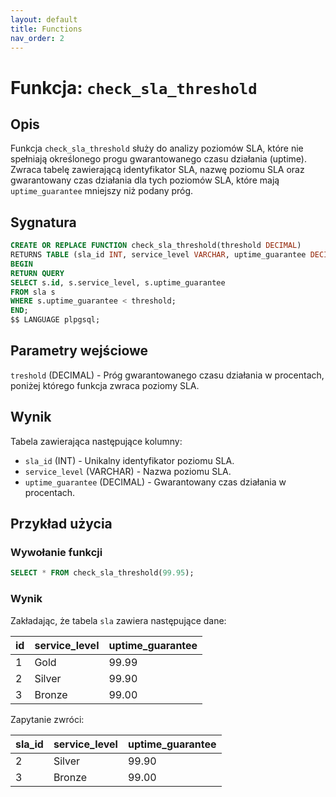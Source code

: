 ```yaml
---
layout: default
title: Functions
nav_order: 2
---
```


# Funkcja: `check_sla_threshold`

## Opis
Funkcja `check_sla_threshold` służy do analizy poziomów SLA, które nie spełniają określonego progu gwarantowanego czasu działania (uptime). Zwraca tabelę zawierającą identyfikator SLA, nazwę poziomu SLA oraz gwarantowany czas działania dla tych poziomów SLA, które mają `uptime_guarantee` mniejszy niż podany próg.

## Sygnatura
```sql
CREATE OR REPLACE FUNCTION check_sla_threshold(threshold DECIMAL)
RETURNS TABLE (sla_id INT, service_level VARCHAR, uptime_guarantee DECIMAL) AS $$
BEGIN
RETURN QUERY
SELECT s.id, s.service_level, s.uptime_guarantee
FROM sla s
WHERE s.uptime_guarantee < threshold;
END;
$$ LANGUAGE plpgsql;
```

## Parametry wejściowe
`treshold` (DECIMAL) - Próg gwarantowanego czasu działania w procentach, poniżej którego funkcja zwraca poziomy SLA.


## Wynik

Tabela zawierająca następujące kolumny:
- `sla_id` (INT) - Unikalny identyfikator poziomu SLA.
- `service_level` (VARCHAR) - Nazwa poziomu SLA.
- `uptime_guarantee` (DECIMAL) - Gwarantowany czas działania w procentach.


## Przykład użycia

### Wywołanie funkcji

```sql
SELECT * FROM check_sla_threshold(99.95);
```

### Wynik

Zakładając, że tabela `sla` zawiera następujące dane:

| id | service_level | uptime_guarantee |
|----|---------------|------------------|
| 1  | Gold          | 99.99           |
| 2  | Silver        | 99.90           |
| 3  | Bronze        | 99.00           |

Zapytanie zwróci:

| sla_id | service_level | uptime_guarantee |
|--------|---------------|------------------|
| 2      | Silver        | 99.90            |
| 3      | Bronze        | 99.00            |

